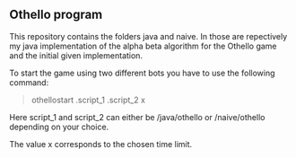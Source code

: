 Othello program
--------------------------
This repository contains the folders java and naive.
In those are repectively my java implementation of the alpha beta algorithm for the Othello game and the initial given implementation.

To start the game using two different bots you have to use the following command:
> othellostart .script\_1 .script\_2 x

Here script\_1 and script\_2 can either be /java/othello or /naive/othello depending on your choice.

The value x corresponds to the chosen time limit.
